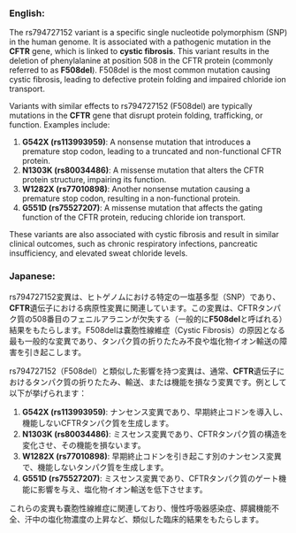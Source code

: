 ### English:
The rs794727152 variant is a specific single nucleotide polymorphism (SNP) in the human genome. It is associated with a pathogenic mutation in the **CFTR** gene, which is linked to **cystic fibrosis**. This variant results in the deletion of phenylalanine at position 508 in the CFTR protein (commonly referred to as **F508del**). F508del is the most common mutation causing cystic fibrosis, leading to defective protein folding and impaired chloride ion transport.

Variants with similar effects to rs794727152 (F508del) are typically mutations in the **CFTR** gene that disrupt protein folding, trafficking, or function. Examples include:

1. **G542X (rs113993959)**: A nonsense mutation that introduces a premature stop codon, leading to a truncated and non-functional CFTR protein.
2. **N1303K (rs80034486)**: A missense mutation that alters the CFTR protein structure, impairing its function.
3. **W1282X (rs77010898)**: Another nonsense mutation causing a premature stop codon, resulting in a non-functional protein.
4. **G551D (rs75527207)**: A missense mutation that affects the gating function of the CFTR protein, reducing chloride ion transport.

These variants are also associated with cystic fibrosis and result in similar clinical outcomes, such as chronic respiratory infections, pancreatic insufficiency, and elevated sweat chloride levels.

### Japanese:
rs794727152変異は、ヒトゲノムにおける特定の一塩基多型（SNP）であり、**CFTR**遺伝子における病原性変異に関連しています。この変異は、CFTRタンパク質の508番目のフェニルアラニンが欠失する（一般的に**F508del**と呼ばれる）結果をもたらします。F508delは嚢胞性線維症（Cystic Fibrosis）の原因となる最も一般的な変異であり、タンパク質の折りたたみ不良や塩化物イオン輸送の障害を引き起こします。

rs794727152（F508del）と類似した影響を持つ変異は、通常、**CFTR**遺伝子におけるタンパク質の折りたたみ、輸送、または機能を損なう変異です。例として以下が挙げられます：

1. **G542X (rs113993959)**: ナンセンス変異であり、早期終止コドンを導入し、機能しないCFTRタンパク質を生成します。
2. **N1303K (rs80034486)**: ミスセンス変異であり、CFTRタンパク質の構造を変化させ、その機能を損ないます。
3. **W1282X (rs77010898)**: 早期終止コドンを引き起こす別のナンセンス変異で、機能しないタンパク質を生成します。
4. **G551D (rs75527207)**: ミスセンス変異であり、CFTRタンパク質のゲート機能に影響を与え、塩化物イオン輸送を低下させます。

これらの変異も嚢胞性線維症に関連しており、慢性呼吸器感染症、膵臓機能不全、汗中の塩化物濃度の上昇など、類似した臨床的結果をもたらします。